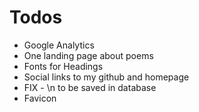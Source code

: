 # Todos

- Google Analytics
- One landing page about poems
- Fonts for Headings
- Social links to my github and homepage
- FIX - \n to be saved in database
- Favicon
